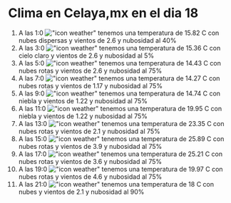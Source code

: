 # Clima en Celaya,mx en el dia 18

1. A las 1:0 !["icon weather"](http://openweathermap.org/img/w/03n.png) tenemos una temperatura de 15.82 C con nubes dispersas y  vientos de 2.6 y nubosidad al 40%
1. A las 3:0 !["icon weather"](http://openweathermap.org/img/w/01n.png) tenemos una temperatura de 15.36 C con cielo claro y  vientos de 2.6 y nubosidad al 5%
1. A las 5:0 !["icon weather"](http://openweathermap.org/img/w/04n.png) tenemos una temperatura de 14.43 C con nubes rotas y  vientos de 2.6 y nubosidad al 75%
1. A las 7:0 !["icon weather"](http://openweathermap.org/img/w/04n.png) tenemos una temperatura de 14.27 C con nubes rotas y  vientos de 1.17 y nubosidad al 75%
1. A las 9:0 !["icon weather"](http://openweathermap.org/img/w/50d.png) tenemos una temperatura de 14.74 C con niebla y  vientos de 1.22 y nubosidad al 75%
1. A las 11:0 !["icon weather"](http://openweathermap.org/img/w/50d.png) tenemos una temperatura de 19.95 C con niebla y  vientos de 1.22 y nubosidad al 75%
1. A las 13:0 !["icon weather"](http://openweathermap.org/img/w/04d.png) tenemos una temperatura de 23.35 C con nubes rotas y  vientos de 2.1 y nubosidad al 75%
1. A las 15:0 !["icon weather"](http://openweathermap.org/img/w/04d.png) tenemos una temperatura de 25.89 C con nubes rotas y  vientos de 3.9 y nubosidad al 75%
1. A las 17:0 !["icon weather"](http://openweathermap.org/img/w/04d.png) tenemos una temperatura de 25.21 C con nubes rotas y  vientos de 3.6 y nubosidad al 75%
1. A las 19:0 !["icon weather"](http://openweathermap.org/img/w/04d.png) tenemos una temperatura de 19.97 C con nubes rotas y  vientos de 4.6 y nubosidad al 75%
1. A las 21:0 !["icon weather"](http://openweathermap.org/img/w/04n.png) tenemos una temperatura de 18 C con nubes y  vientos de 2.1 y nubosidad al 90%
